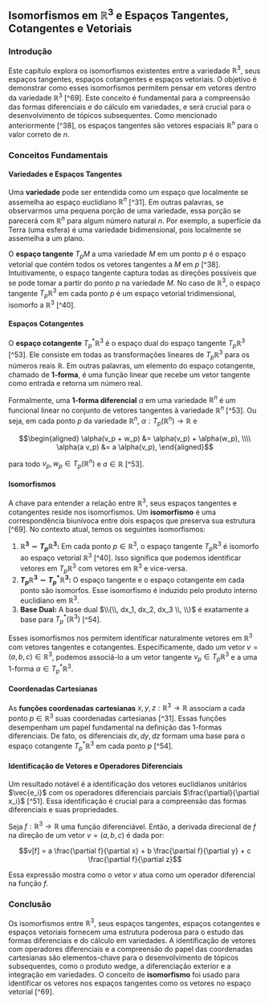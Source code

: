 ## Isomorfismos em $\mathbb{R}^3$ e Espaços Tangentes, Cotangentes e Vetoriais

### Introdução
Este capítulo explora os isomorfismos existentes entre a variedade $\mathbb{R}^3$, seus espaços tangentes, espaços cotangentes e espaços vetoriais. O objetivo é demonstrar como esses isomorfismos permitem pensar em vetores dentro da variedade $\mathbb{R}^3$ [^69]. Este conceito é fundamental para a compreensão das formas diferenciais e do cálculo em variedades, e será crucial para o desenvolvimento de tópicos subsequentes. Como mencionado anteriormente [^38], os espaços tangentes são vetores espaciais $\mathbb{R}^n$ para o valor correto de $n$.

### Conceitos Fundamentais

#### Variedades e Espaços Tangentes
Uma **variedade** pode ser entendida como um espaço que localmente se assemelha ao espaço euclidiano $\mathbb{R}^n$ [^31]. Em outras palavras, se observarmos uma pequena porção de uma variedade, essa porção se parecerá com $\mathbb{R}^n$ para algum número natural $n$. Por exemplo, a superfície da Terra (uma esfera) é uma variedade bidimensional, pois localmente se assemelha a um plano.

O **espaço tangente** $T_pM$ a uma variedade $M$ em um ponto $p$ é o espaço vetorial que contém todos os vetores tangentes a $M$ em $p$ [^38]. Intuitivamente, o espaço tangente captura todas as direções possíveis que se pode tomar a partir do ponto $p$ na variedade $M$. No caso de $\mathbb{R}^3$, o espaço tangente $T_p\mathbb{R}^3$ em cada ponto $p$ é um espaço vetorial tridimensional, isomorfo a $\mathbb{R}^3$ [^40].

#### Espaços Cotangentes
O **espaço cotangente** $T_p^*\mathbb{R}^3$ é o espaço dual do espaço tangente $T_p\mathbb{R}^3$ [^53]. Ele consiste em todas as transformações lineares de $T_p\mathbb{R}^3$ para os números reais $\mathbb{R}$. Em outras palavras, um elemento do espaço cotangente, chamado de **1-forma**, é uma função linear que recebe um vetor tangente como entrada e retorna um número real.

Formalmente, uma **1-forma diferencial** $\alpha$ em uma variedade $\mathbb{R}^n$ é um funcional linear no conjunto de vetores tangentes à variedade $\mathbb{R}^n$ [^53]. Ou seja, em cada ponto $p$ da variedade $\mathbb{R}^n$, $\alpha: T_p(\mathbb{R}^n) \rightarrow \mathbb{R}$ e

$$\begin{aligned}
\alpha(v_p + w_p) &= \alpha(v_p) + \alpha(w_p), \\\\
\alpha(a v_p) &= a \alpha(v_p),
\end{aligned}$$

para todo $v_p, w_p \in T_p(\mathbb{R}^n)$ e $a \in \mathbb{R}$ [^53].

#### Isomorfismos
A chave para entender a relação entre $\mathbb{R}^3$, seus espaços tangentes e cotangentes reside nos isomorfismos. Um **isomorfismo** é uma correspondência biunívoca entre dois espaços que preserva sua estrutura [^69]. No contexto atual, temos os seguintes isomorfismos:

1.  **$\mathbb{R}^3 \sim T_p\mathbb{R}^3$:** Em cada ponto $p \in \mathbb{R}^3$, o espaço tangente $T_p\mathbb{R}^3$ é isomorfo ao espaço vetorial $\mathbb{R}^3$ [^40]. Isso significa que podemos identificar vetores em $T_p\mathbb{R}^3$ com vetores em $\mathbb{R}^3$ e vice-versa.
2.  **$T_p\mathbb{R}^3 \sim T_p^*\mathbb{R}^3$:** O espaço tangente e o espaço cotangente em cada ponto são isomorfos. Esse isomorfismo é induzido pelo produto interno euclidiano em $\mathbb{R}^3$.
3.  **Base Dual:** A base dual $\\{\\, dx_1, dx_2, dx_3 \\, \\}$ é exatamente a base para $T^*_p(\mathbb{R}^3)$ [^54].

Esses isomorfismos nos permitem identificar naturalmente vetores em $\mathbb{R}^3$ com vetores tangentes e cotangentes. Especificamente, dado um vetor $v = (a, b, c) \in \mathbb{R}^3$, podemos associá-lo a um vetor tangente $v_p \in T_p\mathbb{R}^3$ e a uma 1-forma $\alpha \in T_p^*\mathbb{R}^3$.

#### Coordenadas Cartesianas
As **funções coordenadas cartesianas** $x, y, z: \mathbb{R}^3 \to \mathbb{R}$ associam a cada ponto $p \in \mathbb{R}^3$ suas coordenadas cartesianas [^31]. Essas funções desempenham um papel fundamental na definição das 1-formas diferenciais. De fato, os diferenciais $dx, dy, dz$ formam uma base para o espaço cotangente $T_p^*\mathbb{R}^3$ em cada ponto $p$ [^54].

#### Identificação de Vetores e Operadores Diferenciais
Um resultado notável é a identificação dos vetores euclidianos unitários $\vec{e_i}$ com os operadores diferenciais parciais $\frac{\partial}{\partial x_i}$ [^51]. Essa identificação é crucial para a compreensão das formas diferenciais e suas propriedades.

Seja $f: \mathbb{R}^3 \to \mathbb{R}$ uma função diferenciável. Então, a derivada direcional de $f$ na direção de um vetor $v = (a, b, c)$ é dada por:

$$v[f] = a \frac{\partial f}{\partial x} + b \frac{\partial f}{\partial y} + c \frac{\partial f}{\partial z}$$

Essa expressão mostra como o vetor $v$ atua como um operador diferencial na função $f$.

### Conclusão
Os isomorfismos entre $\mathbb{R}^3$, seus espaços tangentes, espaços cotangentes e espaços vetoriais fornecem uma estrutura poderosa para o estudo das formas diferenciais e do cálculo em variedades. A identificação de vetores com operadores diferenciais e a compreensão do papel das coordenadas cartesianas são elementos-chave para o desenvolvimento de tópicos subsequentes, como o produto wedge, a diferenciação exterior e a integração em variedades. O conceito de **isomorfismo** foi usado para identificar os vetores nos espaços tangentes como os vetores no espaço vetorial [^69].

<!-- END -->